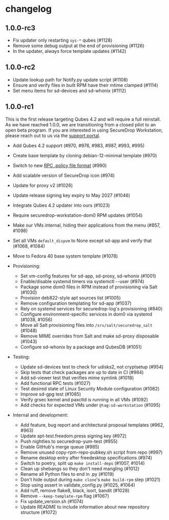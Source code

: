 # changelog

## 1.0.0-rc3

* Fix updater only restarting `sys-*` qubes (#1128)
* Remove some debug output at the end of provisioning (#1126)
* In the updater, always force template updates (#1142)

## 1.0.0-rc2

* Update lookup path for Notify.py update script (#1108)
* Ensure and verify files in built RPM have their mtime clamped (#1114)
* Set menu items for sd-devices and sd-whonix (#1112)

## 1.0.0-rc1

This is the first release targeting Qubes 4.2 and will require
a full reinstall. As we have reached 1.0.0, we are transitioning
from a closed pilot to an open beta program. If you are interested
in using SecureDrop Workstation, please reach out to us via the
[support portal](https://docs.securedrop.org/en/stable/getting_support.html).

* Add Qubes 4.2 support (#970, #976, #983, #987, #993, #995)
* Create base template by cloning debian-12-minimal template (#970)
* Switch to new [RPC .policy file format](https://www.qubes-os.org/doc/qrexec/#policy-files) (#990)
* Add scalable version of SecureDrop icon (#974)
* Update for proxy v2 (#1026)
* Update release signing key expiry to May 2027 (#1046)
* Integrate Qubes 4.2 updater into ours (#1023)
* Require securedrop-workstation-dom0 RPM updates (#1054)
* Make our VMs internal, hiding their applications from the menu (#857, #1098)
* Set all VMs `default_dispvm` to None except sd-app and verify that (#1068, #1084)
* Move to Fedora 40 base system template (#1078)

* Provisioning:
  * Set vm-config features for sd-app, sd-proxy, sd-whonix (#1001)
  * Enable/disable systemd timers via systemctl --user (#974)
  * Package some dom0 files in RPM instead of provisioning via Salt (#1030)
  * Provision deb822-style apt sources list (#1005)
  * Remove configuration templating for sd-app (#1037)
  * Rely on systemd services for securedrop-log's provisioning (#840)
  * Configure environment-specific services in dom0 via systemd (#1038, #1056)
  * Move all Salt provisioning files into `/srv/salt/securedrop_salt` (#1048)
  * Remove MIME overrides from Salt and make sd-proxy disposable (#1043)
  * Configure sd-whonix by a package and QubesDB (#1051)

* Testing:
  * Update sd-devices test to check for udisks2, not cryptsetup (#954)
  * Skip tests that check packages are up to date in CI (#984)
  * Add sd-viewer test that verifies mime symlink (#1018)
  * Add functional RPC tests (#1027)
  * Test desired state of Linux Security Module configuration (#1082)
  * Improve sd-gpg test (#1085)
  * Verify grsec kernel and paxctld is running in all VMs (#1092)
  * Add checks for expected VMs under `@tag:sd-workstation` (#1095)

* Internal and development:
  * Add feature, bug report and architectural proposal templates (#962, #963)
  * Update apt-test.freedom.press signing key (#972)
  * Push nightlies to securedrop-yum-test (#955)
  * Enable GitHub's merge queue (#985)
  * Remove unused copy-rpm-repo-pubkey.sh script from repo (#997)
  * Rename desktop entry after freedesktop specifications (#974)
  * Switch to poetry, split up `make install-deps` (#1007, #1014)
  * Clean up shebangs so they don't need mangling (#1012)
  * Rename all Python files to end in .py (#1019)
  * Don't hide output during `make clone`'s `make build-rpm` step (#1021)
  * Stop using assert in validate_config.py (#1025, #1064)
  * Add ruff, remove flake8, black, isort, bandit (#1028)
  * Remove `--keep-template-rpm` flag (#1067)
  * Fix update_version.sh (#1074)
  * Update README to include information about new repository structure (#1072)
